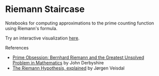 # Riemann Staircase

Notebooks for computing approximations to the prime counting function using Riemann's formula.

Try an interactive visualization [here](https://observablehq.com/@tomwhite/riemann-staircase).

References

- [Prime Obsession: Bernhard Riemann and the Greatest Unsolved Problem in Mathematics](https://www.amazon.co.uk/Prime-Obsession-Bernhard-Greatest-Mathematics-ebook/dp/B004D39PGU) by John Derbyshire
- [The Riemann Hypothesis, explained](https://www.cantorsparadise.com/the-riemann-hypothesis-explained-fa01c1f75d3f) by Jørgen Veisdal
